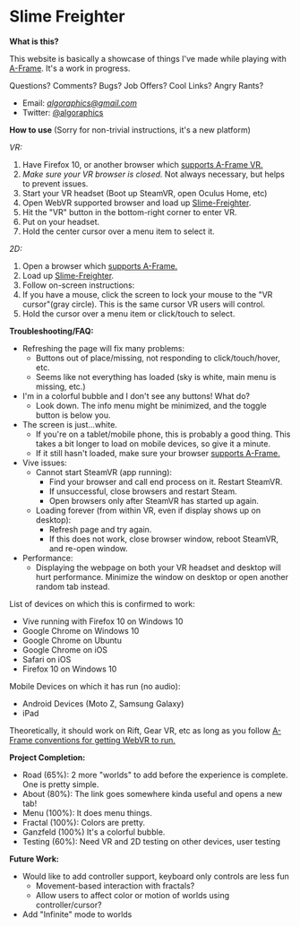 # Slime Freighter

**What is this?**

This website is basically a showcase of things I've made while playing with [A-Frame](https://aframe.io). It's a work in progress.

Questions? Comments? Bugs? Job Offers? Cool Links? Angry Rants?
- Email:  *algoraphics@gmail.com*
- Twitter:  [@algoraphics](https://twitter.com/algoraphics)

**How to use** (Sorry for non-trivial instructions, it's a new platform)

*VR:*
1. Have Firefox 10, or another browser which [supports A-Frame VR.](https://aframe.io/docs/0.7.0/introduction/vr-headsets-and-webvr-browsers.html)
2. *Make sure your VR browser is closed.* Not always necessary, but helps to prevent issues.
3. Start your VR headset (Boot up SteamVR, open Oculus Home, etc)
4. Open WebVR supported browser and load up [Slime-Freighter](https://horse-machine.glitch.me/).
5. Hit the "VR" button in the bottom-right corner to enter VR.
6. Put on your headset.
7. Hold the center cursor over a menu item to select it.

*2D:*
1. Open a browser which [supports A-Frame.](https://aframe.io/docs/0.7.0/introduction/vr-headsets-and-webvr-browsers.html#which-browsers-does-a-frame-support)
2. Load up [Slime-Freighter](https://horse-machine.glitch.me/).
3. Follow on-screen instructions:
4. If you have a mouse, click the screen to lock your mouse to the "VR cursor"(gray circle). This is the same cursor VR users will control.
5. Hold the cursor over a menu item or click/touch to select.

**Troubleshooting/FAQ:**

- Refreshing the page will fix many problems:
  - Buttons out of place/missing, not responding to click/touch/hover, etc.
  - Seems like not everything has loaded (sky is white, main menu is missing, etc.)
- I'm in a colorful bubble and I don't see any buttons! What do?
  - Look down. The info menu might be minimized, and the toggle button is below you.
- The screen is just...white.
  - If you're on a tablet/mobile phone, this is probably a good thing. This takes a bit longer to load on mobile devices, so give it a minute.
  - If it still hasn't loaded, make sure your browser [supports A-Frame.](https://aframe.io/docs/0.7.0/introduction/vr-headsets-and-webvr-browsers.html#which-browsers-does-a-frame-support)
- Vive issues:
  - Cannot start SteamVR (app running):
    - Find your browser and call end process on it. Restart SteamVR.
    - If unsuccessful, close browsers and restart Steam.
    - Open browsers only after SteamVR has started up again.
  - Loading forever (from within VR, even if display shows up on desktop):
    - Refresh page and try again.
    - If this does not work, close browser window, reboot SteamVR, and re-open window.
- Performance:
  - Displaying the webpage on both your VR headset and desktop will hurt performance. Minimize the window on desktop or open another random tab instead.

List of devices on which this is confirmed to work:
- Vive running with Firefox 10 on Windows 10
- Google Chrome on Windows 10
- Google Chrome on Ubuntu
- Google Chrome on iOS
- Safari on iOS
- Firefox 10 on Windows 10

Mobile Devices on which it has run (no audio):
- Android Devices (Moto Z, Samsung Galaxy)
- iPad

Theoretically, it should work on Rift, Gear VR, etc as long as you follow [A-Frame conventions for getting WebVR to run.](https://aframe.io/docs/0.7.0/introduction/vr-headsets-and-webvr-browsers.html)

**Project Completion:**
- Road (65%): 2 more "worlds" to add before the experience is complete. One is pretty simple.
- About (80%): The link goes somewhere kinda useful and opens a new tab!
- Menu (100%): It does menu things.
- Fractal (100%): Colors are pretty.
- Ganzfeld (100%) It's a colorful bubble.
- Testing (60%): Need VR and 2D testing on other devices, user testing

**Future Work:**
- Would like to add controller support, keyboard only controls are less fun
  - Movement-based interaction with fractals?
  - Allow users to affect color or motion of worlds using controller/cursor?
- Add "Infinite" mode to worlds